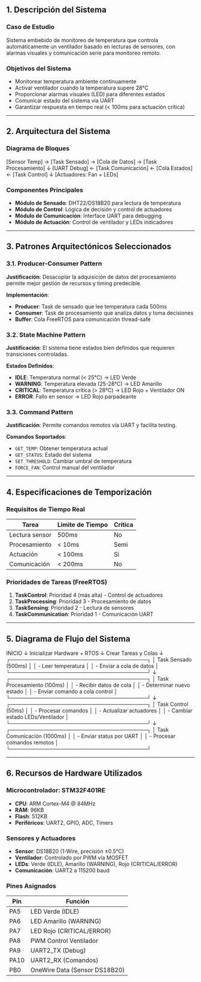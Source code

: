## 1. Descripción del Sistema

### Caso de Estudio
Sistema embebido de monitoreo de temperatura que controla automáticamente un ventilador basado en lecturas de sensores, con alarmas visuales y comunicación serie para monitoreo remoto.

### Objetivos del Sistema
- Monitorear temperatura ambiente continuamente
- Activar ventilador cuando la temperatura supere 28°C
- Proporcionar alarmas visuales (LED) para diferentes estados
- Comunicar estado del sistema vía UART
- Garantizar respuesta en tiempo real (< 100ms para actuación crítica)

---

## 2. Arquitectura del Sistema
### Diagrama de Bloques
[Sensor Temp] → [Task Sensado] → [Cola de Datos] → [Task Procesamiento]
↓
[UART Debug] ← [Task Comunicación] ← [Cola Estados] ← [Task Control]
↓
[Actuadores: Fan + LEDs]

### Componentes Principales
- **Módulo de Sensado**: DHT22/DS18B20 para lectura de temperatura
- **Módulo de Control**: Lógica de decisión y control de actuadores
- **Módulo de Comunicación**: Interface UART para debugging
- **Módulo de Actuación**: Control de ventilador y LEDs indicadores

---

## 3. Patrones Arquitectónicos Seleccionados

### 3.1. Producer-Consumer Pattern
**Justificación**: Desacoplar la adquisición de datos del procesamiento permite mejor gestión de recursos y timing predecible.

**Implementación**:
- **Producer**: Task de sensado que lee temperatura cada 500ms
- **Consumer**: Task de procesamiento que analiza datos y toma decisiones
- **Buffer**: Cola FreeRTOS para comunicación thread-safe

### 3.2. State Machine Pattern
**Justificación**: El sistema tiene estados bien definidos que requieren transiciones controladas.

**Estados Definidos**:
- **IDLE**: Temperatura normal (< 25°C) → LED Verde
- **WARNING**: Temperatura elevada (25-28°C) → LED Amarillo
- **CRITICAL**: Temperatura crítica (> 28°C) → LED Rojo + Ventilador ON
- **ERROR**: Fallo en sensor → LED Rojo parpadeante

### 3.3. Command Pattern
**Justificación**: Permite comandos remotos vía UART y facilita testing.

**Comandos Soportados**:
- `GET_TEMP`: Obtener temperatura actual
- `GET_STATUS`: Estado del sistema
- `SET_THRESHOLD`: Cambiar umbral de temperatura
- `FORCE_FAN`: Control manual del ventilador

---

## 4. Especificaciones de Temporización

### Requisitos de Tiempo Real
| Tarea            | Límite de Tiempo | Crítica |
|------------------|------------------|---------|
| Lectura sensor   | 500ms            | No      |
| Procesamiento    | < 10ms           | Semi    |
| Actuación        | < 100ms          | Sí      |
| Comunicación     | < 200ms          | No      |

### Prioridades de Tareas (FreeRTOS)
1. **TaskControl**: Prioridad 4 (más alta) - Control de actuadores
2. **TaskProcessing**: Prioridad 3 - Procesamiento de datos
3. **TaskSensing**: Prioridad 2 - Lectura de sensores
4. **TaskCommunication**: Prioridad 1 - Comunicación UART

---

## 5. Diagrama de Flujo del Sistema
INICIO
↓
Inicializar Hardware + RTOS
↓
Crear Tareas y Colas
↓
┌─────────────────────────────────────┐
│ Task Sensado (500ms) │
│ - Leer temperatura │
│ - Enviar a cola de datos │
└─────────────────────────────────────┘
↓
┌─────────────────────────────────────┐
│ Task Procesamiento (100ms) │
│ - Recibir datos de cola │
│ - Determinar nuevo estado │
│ - Enviar comando a cola control │
└─────────────────────────────────────┘
↓
┌─────────────────────────────────────┐
│ Task Control (50ms) │
│ - Procesar comandos │
│ - Actualizar actuadores │
│ - Cambiar estado LEDs/Ventilador │
└─────────────────────────────────────┘
↓
┌─────────────────────────────────────┐
│ Task Comunicación (1000ms) │
│ - Enviar status por UART │
│ - Procesar comandos remotos │
└─────────────────────────────────────┘

---

## 6. Recursos de Hardware Utilizados

### Microcontrolador: STM32F401RE
- **CPU**: ARM Cortex-M4 @ 84MHz
- **RAM**: 96KB
- **Flash**: 512KB
- **Periféricos**: UART2, GPIO, ADC, Timers

### Sensores y Actuadores
- **Sensor**: DS18B20 (1-Wire, precisión ±0.5°C)
- **Ventilador**: Controlado por PWM vía MOSFET
- **LEDs**: Verde (IDLE), Amarillo (WARNING), Rojo (CRITICAL/ERROR)
- **Comunicación**: UART2 a 115200 baud

### Pines Asignados
| Pin   | Función                          |
|-------|----------------------------------|
| PA5   | LED Verde (IDLE)                |
| PA6   | LED Amarillo (WARNING)          |
| PA7   | LED Rojo (CRITICAL/ERROR)       |
| PA8   | PWM Control Ventilador          |
| PA9   | UART2_TX (Debug)                |
| PA10  | UART2_RX (Comandos)             |
| PB0   | OneWire Data (Sensor DS18B20)   |

